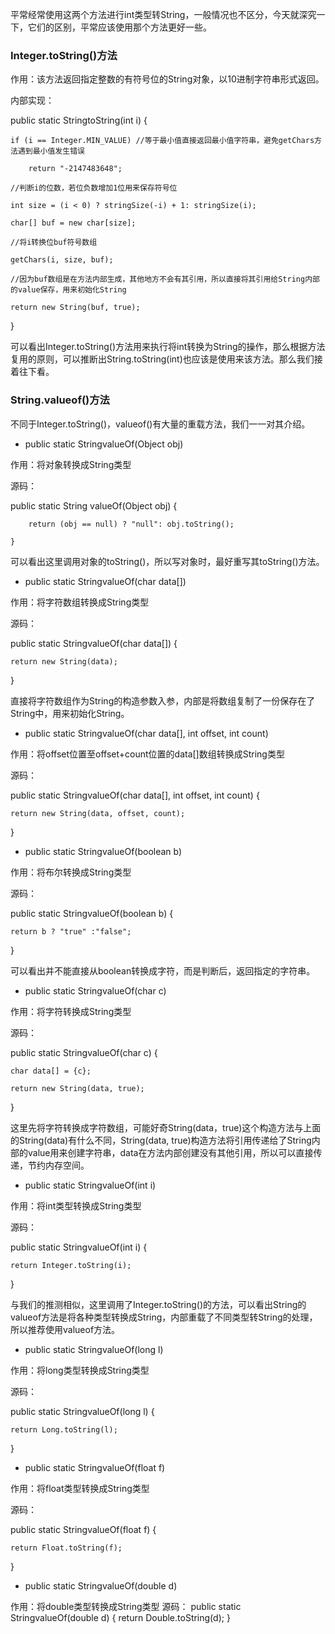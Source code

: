 平常经常使用这两个方法进行int类型转String，一般情况也不区分，今天就深究一下，它们的区别，平常应该使用那个方法更好一些。

### Integer.toString()方法 

作用：该方法返回指定整数的有符号位的String对象，以10进制字符串形式返回。

 内部实现：

public static StringtoString(int i) {

    if (i == Integer.MIN_VALUE) //等于最小值直接返回最小值字符串，避免getChars方法遇到最小值发生错误

        return "-2147483648"; 

    //判断i的位数，若位负数增加1位用来保存符号位

    int size = (i < 0) ? stringSize(-i) + 1: stringSize(i);

    char[] buf = new char[size];

    //将i转换位buf符号数组

    getChars(i, size, buf);

    //因为buf数组是在方法内部生成，其他地方不会有其引用，所以直接将其引用给String内部的value保存，用来初始化String

    return new String(buf, true);

}



可以看出Integer.toString()方法用来执行将int转换为String的操作，那么根据方法复用的原则，可以推断出String.toString(int)也应该是使用来该方法。那么我们接着往下看。



### String.valueof()方法

 

不同于Integer.toString()，valueof()有大量的重载方法，我们一一对其介绍。

 

- public static StringvalueOf(Object obj) 

作用：将对象转换成String类型

源码：

  public static String valueOf(Object obj) {

        return (obj == null) ? "null": obj.toString();

    }

可以看出这里调用对象的toString()，所以写对象时，最好重写其toString()方法。

 

- public static StringvalueOf(char data[]) 

作用：将字符数组转换成String类型

源码： 

public static StringvalueOf(char data[]) {

    return new String(data);

}

直接将字符数组作为String的构造参数入参，内部是将数组复制了一份保存在了String中，用来初始化String。



- public static StringvalueOf(char data[], int offset, int count) 

作用：将offset位置至offset+count位置的data[]数组转换成String类型

源码：

public static StringvalueOf(char data[], int offset, int count) {

    return new String(data, offset, count);

}



- public static StringvalueOf(boolean b) 

作用：将布尔转换成String类型

源码：

public static StringvalueOf(boolean b) {

    return b ? "true" :"false"; 

}

可以看出并不能直接从boolean转换成字符，而是判断后，返回指定的字符串。

 

- public static StringvalueOf(char c) 

作用：将字符转换成String类型

源码：

public static StringvalueOf(char c) {

    char data[] = {c};

    return new String(data, true);

}

这里先将字符转换成字符数组，可能好奇String(data，true)这个构造方法与上面的String(data)有什么不同，String(data, true)构造方法将引用传递给了String内部的value用来创建字符串，data在方法内部创建没有其他引用，所以可以直接传递，节约内存空间。

 

- public static StringvalueOf(int i) 

作用：将int类型转换成String类型

源码：

public static StringvalueOf(int i) {

    return Integer.toString(i);

}

与我们的推测相似，这里调用了Integer.toString()的方法，可以看出String的valueof方法是将各种类型转换成String，内部重载了不同类型转String的处理，所以推荐使用valueof方法。

 

- public static StringvalueOf(long l) 

作用：将long类型转换成String类型

源码： 

public static StringvalueOf(long l) {

    return Long.toString(l);

}



- public static StringvalueOf(float f) 

作用：将float类型转换成String类型

源码：

public static StringvalueOf(float f) {

    return Float.toString(f);

}



- public static StringvalueOf(double d) 

作用：将double类型转换成String类型
源码：
public static StringvalueOf(double d) {
    return Double.toString(d);
}
